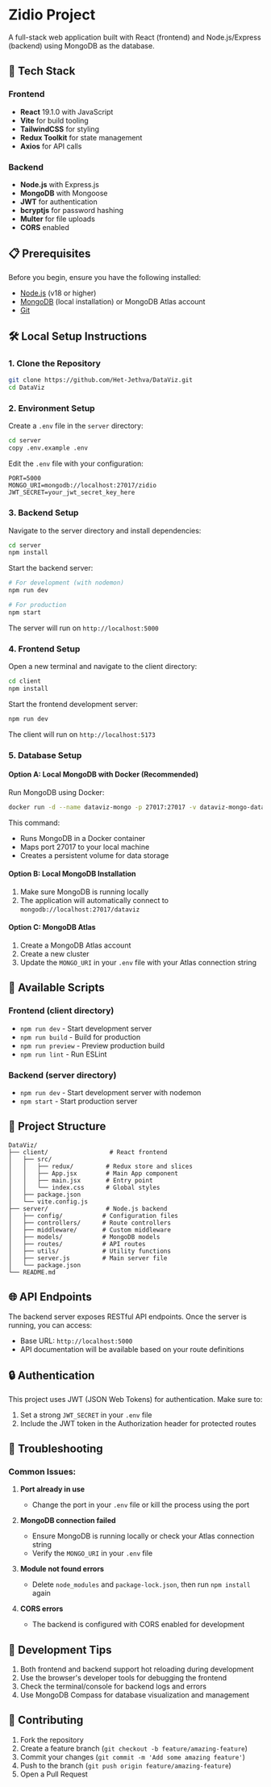 # Zidio Project

A full-stack web application built with React (frontend) and Node.js/Express (backend) using MongoDB as the database.

## 🚀 Tech Stack

### Frontend
- **React** 19.1.0 with JavaScript
- **Vite** for build tooling
- **TailwindCSS** for styling
- **Redux Toolkit** for state management
- **Axios** for API calls

### Backend
- **Node.js** with Express.js
- **MongoDB** with Mongoose
- **JWT** for authentication
- **bcryptjs** for password hashing
- **Multer** for file uploads
- **CORS** enabled

## 📋 Prerequisites

Before you begin, ensure you have the following installed:
- [Node.js](https://nodejs.org/) (v18 or higher)
- [MongoDB](https://www.mongodb.com/try/download/community) (local installation) or MongoDB Atlas account
- [Git](https://git-scm.com/)

## 🛠️ Local Setup Instructions

### 1. Clone the Repository
```bash
git clone https://github.com/Het-Jethva/DataViz.git
cd DataViz
```

### 2. Environment Setup

Create a `.env` file in the `server` directory:
```bash
cd server
copy .env.example .env
```

Edit the `.env` file with your configuration:
```env
PORT=5000
MONGO_URI=mongodb://localhost:27017/zidio
JWT_SECRET=your_jwt_secret_key_here
```

### 3. Backend Setup

Navigate to the server directory and install dependencies:
```bash
cd server
npm install
```

Start the backend server:
```bash
# For development (with nodemon)
npm run dev

# For production
npm start
```

The server will run on `http://localhost:5000`

### 4. Frontend Setup

Open a new terminal and navigate to the client directory:
```bash
cd client
npm install
```

Start the frontend development server:
```bash
npm run dev
```

The client will run on `http://localhost:5173`

### 5. Database Setup

#### Option A: Local MongoDB with Docker (Recommended)
Run MongoDB using Docker:
```bash
docker run -d --name dataviz-mongo -p 27017:27017 -v dataviz-mongo-data:/data/db mongo:latest
```

This command:
- Runs MongoDB in a Docker container
- Maps port 27017 to your local machine
- Creates a persistent volume for data storage

#### Option B: Local MongoDB Installation
1. Make sure MongoDB is running locally
2. The application will automatically connect to `mongodb://localhost:27017/dataviz`

#### Option C: MongoDB Atlas
1. Create a MongoDB Atlas account
2. Create a new cluster
3. Update the `MONGO_URI` in your `.env` file with your Atlas connection string

## 🔧 Available Scripts

### Frontend (client directory)
- `npm run dev` - Start development server
- `npm run build` - Build for production
- `npm run preview` - Preview production build
- `npm run lint` - Run ESLint

### Backend (server directory)
- `npm run dev` - Start development server with nodemon
- `npm start` - Start production server

## 📁 Project Structure

```
DataViz/
├── client/                 # React frontend
│   ├── src/
│   │   ├── redux/         # Redux store and slices
│   │   ├── App.jsx        # Main App component
│   │   ├── main.jsx       # Entry point
│   │   └── index.css      # Global styles
│   ├── package.json
│   └── vite.config.js
├── server/                # Node.js backend
│   ├── config/           # Configuration files
│   ├── controllers/      # Route controllers
│   ├── middleware/       # Custom middleware
│   ├── models/           # MongoDB models
│   ├── routes/           # API routes
│   ├── utils/            # Utility functions
│   ├── server.js         # Main server file
│   └── package.json
└── README.md
```

## 🌐 API Endpoints

The backend server exposes RESTful API endpoints. Once the server is running, you can access:
- Base URL: `http://localhost:5000`
- API documentation will be available based on your route definitions

## 🔒 Authentication

This project uses JWT (JSON Web Tokens) for authentication. Make sure to:
1. Set a strong `JWT_SECRET` in your `.env` file
2. Include the JWT token in the Authorization header for protected routes

## 🚨 Troubleshooting

### Common Issues:

1. **Port already in use**
   - Change the port in your `.env` file or kill the process using the port

2. **MongoDB connection failed**
   - Ensure MongoDB is running locally or check your Atlas connection string
   - Verify the `MONGO_URI` in your `.env` file

3. **Module not found errors**
   - Delete `node_modules` and `package-lock.json`, then run `npm install` again

4. **CORS errors**
   - The backend is configured with CORS enabled for development

## 📝 Development Tips

1. Both frontend and backend support hot reloading during development
2. Use the browser's developer tools for debugging the frontend
3. Check the terminal/console for backend logs and errors
4. Use MongoDB Compass for database visualization and management

## 🤝 Contributing

1. Fork the repository
2. Create a feature branch (`git checkout -b feature/amazing-feature`)
3. Commit your changes (`git commit -m 'Add some amazing feature'`)
4. Push to the branch (`git push origin feature/amazing-feature`)
5. Open a Pull Request